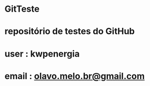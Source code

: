 # GitTeste
# repositório de testes do GitHub
# user : kwpenergia
# email : olavo.melo.br@gmail.com 
